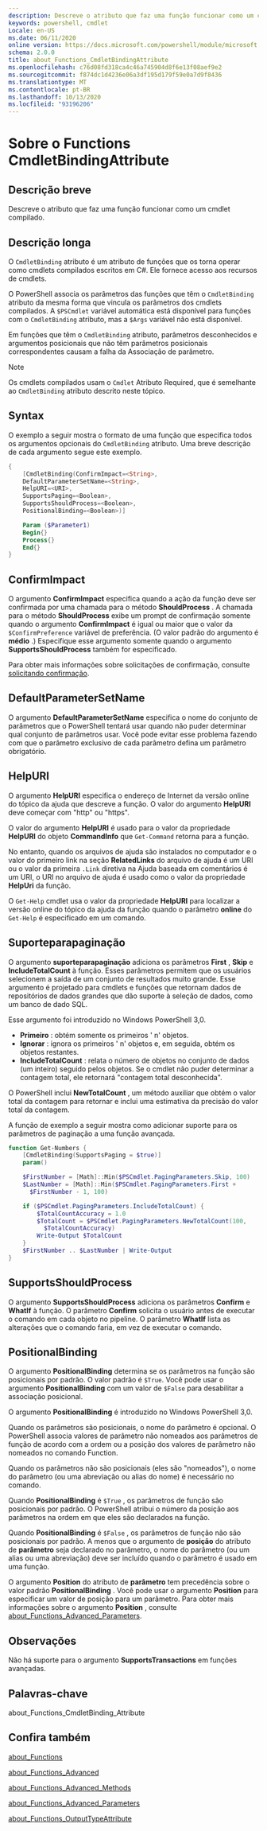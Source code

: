 ```yaml
---
description: Descreve o atributo que faz uma função funcionar como um cmdlet compilado.
keywords: powershell, cmdlet
Locale: en-US
ms.date: 06/11/2020
online version: https://docs.microsoft.com/powershell/module/microsoft.powershell.core/about/about_functions_cmdletbindingattribute?view=powershell-5.1&WT.mc_id=ps-gethelp
schema: 2.0.0
title: about_Functions_CmdletBindingAttribute
ms.openlocfilehash: c76d08fd318ca4c46a745904d8f6e13f08aef9e2
ms.sourcegitcommit: f874dc1d4236e06a3df195d179f59e0a7d9f8436
ms.translationtype: MT
ms.contentlocale: pt-BR
ms.lasthandoff: 10/13/2020
ms.locfileid: "93196206"
---
```

# <a name="about-functions-cmdletbindingattribute"></a>Sobre o Functions CmdletBindingAttribute

## <a name="short-description"></a>Descrição breve
Descreve o atributo que faz uma função funcionar como um cmdlet compilado.

## <a name="long-description"></a>Descrição longa

O `CmdletBinding` atributo é um atributo de funções que os torna operar como cmdlets compilados escritos em C#. Ele fornece acesso aos recursos de cmdlets.

O PowerShell associa os parâmetros das funções que têm o `CmdletBinding` atributo da mesma forma que vincula os parâmetros dos cmdlets compilados. A `$PSCmdlet` variável automática está disponível para funções com o `CmdletBinding` atributo, mas a `$Args` variável não está disponível.

Em funções que têm o `CmdletBinding` atributo, parâmetros desconhecidos e argumentos posicionais que não têm parâmetros posicionais correspondentes causam a falha da Associação de parâmetro.

> [!NOTE]
> Os cmdlets compilados usam o `Cmdlet` Atributo Required, que é semelhante ao `CmdletBinding` atributo descrito neste tópico.

## <a name="syntax"></a>Syntax

O exemplo a seguir mostra o formato de uma função que especifica todos os argumentos opcionais do `CmdletBinding` atributo. Uma breve descrição de cada argumento segue este exemplo.

```powershell
{
    [CmdletBinding(ConfirmImpact=<String>,
    DefaultParameterSetName=<String>,
    HelpURI=<URI>,
    SupportsPaging=<Boolean>,
    SupportsShouldProcess=<Boolean>,
    PositionalBinding=<Boolean>)]

    Param ($Parameter1)
    Begin{}
    Process{}
    End{}
}
```

## <a name="confirmimpact"></a>ConfirmImpact

O argumento **ConfirmImpact** especifica quando a ação da função deve ser confirmada por uma chamada para o método **ShouldProcess** . A chamada para o método **ShouldProcess** exibe um prompt de confirmação somente quando o argumento **ConfirmImpact** é igual ou maior que o valor da `$ConfirmPreference` variável de preferência. (O valor padrão do argumento é **médio** .) Especifique esse argumento somente quando o argumento **SupportsShouldProcess** também for especificado.

Para obter mais informações sobre solicitações de confirmação, consulte [solicitando confirmação](/powershell/scripting/developer/cmdlet/requesting-confirmation).

## <a name="defaultparametersetname"></a>DefaultParameterSetName

O argumento **DefaultParameterSetName** especifica o nome do conjunto de parâmetros que o PowerShell tentará usar quando não puder determinar qual conjunto de parâmetros usar. Você pode evitar esse problema fazendo com que o parâmetro exclusivo de cada parâmetro defina um parâmetro obrigatório.

## <a name="helpuri"></a>HelpURI

O argumento **HelpURI** especifica o endereço de Internet da versão online do tópico da ajuda que descreve a função. O valor do argumento **HelpURI** deve começar com "http" ou "https".

O valor do argumento **HelpURI** é usado para o valor da propriedade **HelpURI** do objeto **CommandInfo** que `Get-Command` retorna para a função.

No entanto, quando os arquivos de ajuda são instalados no computador e o valor do primeiro link na seção **RelatedLinks** do arquivo de ajuda é um URI ou o valor da primeira `.Link` diretiva na Ajuda baseada em comentários é um URI, o URI no arquivo de ajuda é usado como o valor da propriedade **HelpUri** da função.

O `Get-Help` cmdlet usa o valor da propriedade **HelpURI** para localizar a versão online do tópico da ajuda da função quando o parâmetro **online** do `Get-Help` é especificado em um comando.

## <a name="supportspaging"></a>Suporteparapaginação

O argumento **suporteparapaginação** adiciona os parâmetros **First** , **Skip** e **IncludeTotalCount** à função. Esses parâmetros permitem que os usuários selecionem a saída de um conjunto de resultados muito grande. Esse argumento é projetado para cmdlets e funções que retornam dados de repositórios de dados grandes que dão suporte à seleção de dados, como um banco de dado SQL.

Esse argumento foi introduzido no Windows PowerShell 3,0.

- **Primeiro** : obtém somente os primeiros ' n' objetos.
- **Ignorar** : ignora os primeiros ' n' objetos e, em seguida, obtém os objetos restantes.
- **IncludeTotalCount** : relata o número de objetos no conjunto de dados (um inteiro) seguido pelos objetos. Se o cmdlet não puder determinar a contagem total, ele retornará "contagem total desconhecida".

O PowerShell inclui **NewTotalCount** , um método auxiliar que obtém o valor total da contagem para retornar e inclui uma estimativa da precisão do valor total da contagem.

A função de exemplo a seguir mostra como adicionar suporte para os parâmetros de paginação a uma função avançada.

```powershell
function Get-Numbers {
    [CmdletBinding(SupportsPaging = $true)]
    param()

    $FirstNumber = [Math]::Min($PSCmdlet.PagingParameters.Skip, 100)
    $LastNumber = [Math]::Min($PSCmdlet.PagingParameters.First +
      $FirstNumber - 1, 100)

    if ($PSCmdlet.PagingParameters.IncludeTotalCount) {
        $TotalCountAccuracy = 1.0
        $TotalCount = $PSCmdlet.PagingParameters.NewTotalCount(100,
          $TotalCountAccuracy)
        Write-Output $TotalCount
    }
    $FirstNumber .. $LastNumber | Write-Output
}
```

## <a name="supportsshouldprocess"></a>SupportsShouldProcess

O argumento **SupportsShouldProcess** adiciona os parâmetros **Confirm** e **WhatIf** à função. O parâmetro **Confirm** solicita o usuário antes de executar o comando em cada objeto no pipeline. O parâmetro **WhatIf** lista as alterações que o comando faria, em vez de executar o comando.

## <a name="positionalbinding"></a>PositionalBinding

O argumento **PositionalBinding** determina se os parâmetros na função são posicionais por padrão. O valor padrão é `$True`. Você pode usar o argumento **PositionalBinding** com um valor de `$False` para desabilitar a associação posicional.

O argumento **PositionalBinding** é introduzido no Windows PowerShell 3,0.

Quando os parâmetros são posicionais, o nome do parâmetro é opcional.
O PowerShell associa valores de parâmetro não nomeados aos parâmetros de função de acordo com a ordem ou a posição dos valores de parâmetro não nomeados no comando Function.

Quando os parâmetros não são posicionais (eles são "nomeados"), o nome do parâmetro (ou uma abreviação ou alias do nome) é necessário no comando.

Quando **PositionalBinding** é `$True` , os parâmetros de função são posicionais por padrão. O PowerShell atribui o número da posição aos parâmetros na ordem em que eles são declarados na função.

Quando **PositionalBinding** é `$False` , os parâmetros de função não são posicionais por padrão. A menos que o argumento de **posição** do atributo de **parâmetro** seja declarado no parâmetro, o nome do parâmetro (ou um alias ou uma abreviação) deve ser incluído quando o parâmetro é usado em uma função.

O argumento **Position** do atributo de **parâmetro** tem precedência sobre o valor padrão **PositionalBinding** . Você pode usar o argumento **Position** para especificar um valor de posição para um parâmetro. Para obter mais informações sobre o argumento **Position** , consulte [about_Functions_Advanced_Parameters](about_Functions_Advanced_Parameters.md).

## <a name="notes"></a>Observações

Não há suporte para o argumento **SupportsTransactions** em funções avançadas.

## <a name="keywords"></a>Palavras-chave

about_Functions_CmdletBinding_Attribute

## <a name="see-also"></a>Confira também

[about_Functions](about_Functions.md)

[about_Functions_Advanced](about_Functions_Advanced.md)

[about_Functions_Advanced_Methods](about_Functions_Advanced_Methods.md)

[about_Functions_Advanced_Parameters](about_Functions_Advanced_Parameters.md)

[about_Functions_OutputTypeAttribute](about_Functions_OutputTypeAttribute.md)
